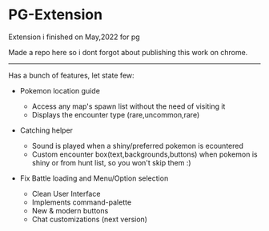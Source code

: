 # PG-Extension
Extension i finished on May,2022 for pg

Made a repo here so i dont forgot about publishing this work on chrome.

-------------

Has a bunch of features, let state few:

+ Pokemon location guide
     - Access any map's spawn list without the need of visiting it
     - Displays the encounter type (rare,uncommon,rare)

+ Catching helper
     - Sound is played when a shiny/preferred pokemon is ecountered
     - Custom encounter box(text,backgrounds,buttons) when pokemon is shiny or from hunt list, so you won't skip them :)

+ Fix Battle loading and Menu/Option selection

     + Clean User Interface
     - Implements command-palette 
     - New & modern buttons
     - Chat customizations (next version)
